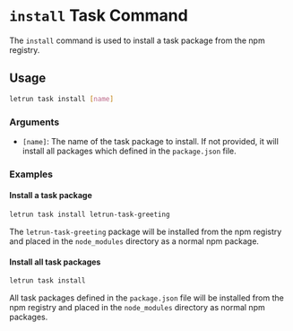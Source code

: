 # `install` Task Command

The `install` command is used to install a task package from the npm registry.

## Usage

```sh
letrun task install [name]
```

### Arguments

- `[name]`: The name of the task package to install. If not provided, it will install all packages which defined in the `package.json` file.

### Examples

#### Install a task package

```sh
letrun task install letrun-task-greeting
```

The `letrun-task-greeting` package will be installed from the npm registry and placed in the `node_modules` directory as a normal npm package.

#### Install all task packages

```sh
letrun task install
```

All task packages defined in the `package.json` file will be installed from the npm registry and placed in the `node_modules` directory as normal npm packages.
